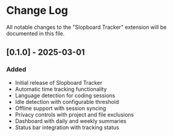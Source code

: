 # Change Log

All notable changes to the "Slopboard Tracker" extension will be documented in this file.

## [0.1.0] - 2025-03-01

### Added
- Initial release of Slopboard Tracker
- Automatic time tracking functionality
- Language detection for coding sessions
- Idle detection with configurable threshold
- Offline support with session syncing
- Privacy controls with project and file exclusions
- Dashboard with daily and weekly summaries
- Status bar integration with tracking status